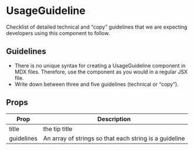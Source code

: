 # UsageGuideline
Checklist of detailed technical and “copy” guidelines that we are expecting developers using this component to follow.

## Guidelines
- There is no unique syntax for creating a UsageGuideline component in MDX files. Therefore, use the component as you would in a regular JSX file.
- Write down between three and five guidelines (technical or “copy”).


## Props

Prop | Description
--- | ---
title | the tip title
guidelines | An array of strings so that each string is a guideline

